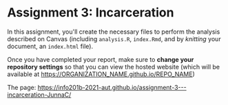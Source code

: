 # Assignment 3: Incarceration
In this assignment, you'll create the necessary files to perform the analysis described on Canvas (including `analysis.R`, `index.Rmd`, and by _knitting_ your document, an `index.html` file).

Once you have completed your report, make sure to **change your repository settings** so that you can view the hosted website (which will be available at https://ORGANIZATION_NAME.github.io/REPO_NAME)

The page: https://info201b-2021-aut.github.io/assignment-3---incarceration-JunnaC/
